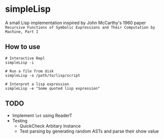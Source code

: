 # simpleLisp

A small Lisp implementation inspired by John McCarthy's 1960 paper `Recursive Functions of Symbolic Expressions
and Their Computation by Machine, Part I`

## How to use
```
# Interactive Repl
simpleLisp -i

# Run a file from disk
simpleLisp -o /path/to/lisp/script

# Interpret a lisp expression
simpleLisp -e "Some quoted lisp expression"
```

## TODO
- Implement `let` using ReaderT
- Testing
  + QuickCheck Arbitary Instance
  + Test parsing by generating random ASTs and parse their show value
